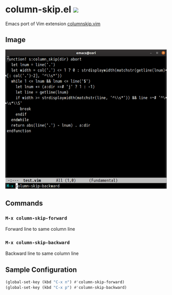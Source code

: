# column-skip.el ![](https://github.com/syohex/emacs-column-skip/workflows/CI/badge.svg)

Emacs port of Vim extension [columnskip.vim](https://github.com/tyru/columnskip.vim)

## Image

![screencast](image/column-skip.gif)

## Commands

### `M-x column-skip-forward`

Forward line to same column line

### `M-x column-skip-backward`

Backward line to same column line

## Sample Configuration

```lisp
(global-set-key (kbd "C-x n") #'column-skip-forward)
(global-set-key (kbd "C-x p") #'column-skip-backward)
```
